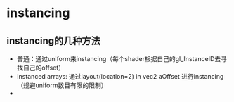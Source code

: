 # instancing

## instancing的几种方法

- 普通：通过uniform来instancing（每个shader根据自己的gl_InstanceID去寻找自己的offset）
- instanced arrays: 通过layout(location=2) in vec2 aOffset 进行instancing（规避uniform数目有限的限制）
- 